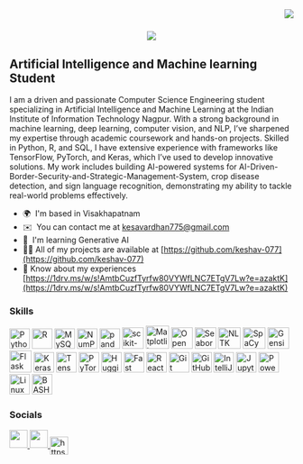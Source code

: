 <img align="right" src="https://visitor-badge.laobi.icu/badge?page_id=salesp07.salesp07" />

<h1 align="center">
    <img src="https://readme-typing-svg.herokuapp.com/?font=Righteous&size=35&center=true&vCenter=true&width=500&height=70&duration=4000&lines=Hi+There!+👋;+I'm+keshav!;" />
</h1>



Artificial Intelligence and Machine learning Student
----------------------------------------------------

I am a driven and passionate Computer Science Engineering student specializing in Artificial Intelligence and Machine Learning at the Indian Institute of Information Technology Nagpur. With a strong background in machine learning, deep learning, computer vision, and NLP, I’ve sharpened my expertise through academic coursework and hands-on projects. Skilled in Python, R, and SQL, I have extensive experience with frameworks like TensorFlow, PyTorch, and Keras, which I’ve used to develop innovative solutions. My work includes building AI-powered systems for AI-Driven-Border-Security-and-Strategic-Management-System, crop disease detection, and sign language recognition, demonstrating my ability to tackle real-world problems effectively.

* 🌍  I'm based in Visakhapatnam
* ✉️  You can contact me at [kesavardhan775@gmail.com](mailto:kesavardhan775@gmail.com)
* 🧠  I'm learning Generative AI
* 👨‍💻 All of my projects are available at [https://github.com/keshav-077](https://github.com/keshav-077)
* 📄 Know about my experiences [https://1drv.ms/w/s!AmtbCuzfTyrfw80VYWfLNC7ETgV7Lw?e=azaktK](https://1drv.ms/w/s!AmtbCuzfTyrfw80VYWfLNC7ETgV7Lw?e=azaktK)

### Skills

<p align="left">
  <a href="https://www.python.org/" target="_blank" rel="noreferrer"><img src="https://raw.githubusercontent.com/danielcranney/readme-generator/main/public/icons/skills/python-colored.svg" width="36" height="36" alt="Python" /></a>
  <a href="https://www.r-project.org/" target="_blank" rel="noreferrer"><img src="https://img.icons8.com/?size=100&id=ddMdoLrkgZkC&format=png&color=000000"  width="36" height="36" alt="R" /></a>
  <a href="https://www.mysql.com/" target="_blank" rel="noreferrer"><img src="https://raw.githubusercontent.com/danielcranney/readme-generator/main/public/icons/skills/mysql-colored.svg" width="36" height="36" alt="MySQL" /></a>
  <a href="https://numpy.org/" target="_blank" rel="noreferrer"><img src="https://img.icons8.com/?size=100&id=aR9CXyMagKIS&format=png&color=000000" width="36" height="36" alt="NumPy" /></a>
  <a href="https://pandas.pydata.org/" target="_blank" rel="noreferrer"><img src="https://img.icons8.com/?size=100&id=xSkewUSqtErH&format=png&color=000000" width="36" height="36" alt="pandas" /></a>
  <a href="https://scikit-learn.org/" target="_blank" rel="noreferrer"><img src="https://cdn.jsdelivr.net/gh/devicons/devicon@latest/icons/scikitlearn/scikitlearn-original.svg" width="38" height="38" alt="scikit-learn" /></a>
  <a href="https://matplotlib.org/" target="_blank" rel="noreferrer"><img src="https://cdn.jsdelivr.net/gh/devicons/devicon@latest/icons/matplotlib/matplotlib-original-wordmark.svg" width="41" height="41" alt="Matplotlib" /></a>
  <a href="https://opencv.org/" target="_blank" rel="noreferrer"><img src="https://cdn.jsdelivr.net/gh/devicons/devicon@latest/icons/opencv/opencv-original.svg" width="38" height="38" alt="OpenCV" /></a>
  <a href="https://seaborn.pydata.org/" target="_blank" rel="noreferrer"><img src="https://cdn.worldvectorlogo.com/logos/seaborn-1.svg" width="38" height="38" alt="Seaborn" /></a>
  <a href="https://nltk.org/" target="_blank" rel="noreferrer"><img src="https://aitoolexplainer.com/wp-content/uploads/2023/03/NLTK.png.png" width="40" height="38" alt="NLTK" /></a>
  <a href="https://spacy.io/" target="_blank" rel="noreferrer"><img src="https://upload.wikimedia.org/wikipedia/commons/thumb/8/88/SpaCy_logo.svg/2560px-SpaCy_logo.svg.png" width="40" height="38" alt="SpaCy" /></a>
  <a href="https://gensim.models" target="_blank" rel="noreferrer"><img src="https://numfocus.org/wp-content/uploads/2018/01/gensim-circle.png" width="38" height="38" alt="Gensim" /></a>
  <a href="https://flask.palletsprojects.com/en/2.0.x/" target="_blank" rel="noreferrer"><img src="https://img.icons8.com/?size=100&id=ewGOClUtmFX4&format=png&color=000000" width="39" height="39" alt="Flask" /></a>
  <a href="https://keras.io/" target="_blank" rel="noreferrer"><img src="https://raw.githubusercontent.com/danielcranney/readme-generator/main/public/icons/skills/keras-colored.svg" width="36" height="36" alt="Keras" /></a>
  <a href="https://www.tensorflow.org/" target="_blank" rel="noreferrer"><img src="https://raw.githubusercontent.com/danielcranney/readme-generator/main/public/icons/skills/tensorflow-colored.svg" width="36" height="36" alt="TensorFlow" /></a>
  <a href="https://pytorch.org/" target="_blank" rel="noreferrer"><img src="https://raw.githubusercontent.com/danielcranney/readme-generator/main/public/icons/skills/pytorch-colored.svg" width="36" height="36" alt="PyTorch" /></a>
  <a href="https://huggingface.co/" target="_blank" rel="noreferrer"><img src="https://raw.githubusercontent.com/danielcranney/readme-generator/main/public/icons/skills/huggingface-colored.svg" width="36" height="36" alt="Hugging Face" /></a>
  <a href="https://fastapi.tiangolo.com/" target="_blank" rel="noreferrer"><img src="https://raw.githubusercontent.com/danielcranney/readme-generator/main/public/icons/skills/fastapi-colored.svg" width="36" height="36" alt="Fast API" /></a>
  <a href="https://reactjs.org/" target="_blank" rel="noreferrer"><img src="https://raw.githubusercontent.com/danielcranney/readme-generator/main/public/icons/skills/react-colored.svg" width="36" height="36" alt="React JS" /></a>
  <a href="https://git-scm.com/" target="_blank" rel="noreferrer"><img src="https://raw.githubusercontent.com/danielcranney/readme-generator/main/public/icons/skills/git-colored.svg" width="36" height="36" alt="Git" /></a>
  <a href="https://github.com/" target="_blank" rel="noreferrer"><img src="https://raw.githubusercontent.com/danielcranney/readme-generator/main/public/icons/skills/github-colored.svg" width="36" height="36" alt="GitHub" /></a>
  <a href="https://www.jetbrains.com/idea/" target="_blank" rel="noreferrer"><img src="https://raw.githubusercontent.com/danielcranney/readme-generator/main/public/icons/skills/intellij-colored.svg" width="36" height="36" alt="IntelliJ IDEA" /></a>
  <a href="https://jupyter.org/" target="_blank" rel="noreferrer"><img src="https://raw.githubusercontent.com/danielcranney/readme-generator/main/public/icons/skills/jupyter-colored.svg" width="36" height="36" alt="Jupyter" /></a>
  <a href="https://powerbi.microsoft.com/" target="_blank" rel="noreferrer"><img src="https://raw.githubusercontent.com/danielcranney/readme-generator/main/public/icons/skills/powerbi-colored.svg" width="36" height="36" alt="Power BI" /></a>
  <a href="https://www.linux.org/" target="_blank" rel="noreferrer"><img src="https://raw.githubusercontent.com/danielcranney/readme-generator/main/public/icons/skills/linux-colored.svg" width="36" height="36" alt="Linux" /></a>
  <a href="https://www.gnu.org/software/bash/" target="_blank" rel="noreferrer"><img src="https://raw.githubusercontent.com/danielcranney/readme-generator/main/public/icons/skills/bash-colored.svg" width="36" height="36" alt="BASH" /></a>
</p>



### Socials

<p align="left"> <a href="https://www.github.com/keshav-077" target="_blank" rel="noreferrer"> <picture> <source media="(prefers-color-scheme: dark)" srcset="https://raw.githubusercontent.com/danielcranney/readme-generator/main/public/icons/socials/github-dark.svg" /> <source media="(prefers-color-scheme: light)" srcset="https://raw.githubusercontent.com/danielcranney/readme-generator/main/public/icons/socials/github.svg" /> <img src="https://raw.githubusercontent.com/danielcranney/readme-generator/main/public/icons/socials/github.svg" width="32" height="32" /> </picture> </a> <a href="https://www.linkedin.com/in/keshavardhan-m-9b8a22314/" target="_blank" rel="noreferrer"> <picture> <source media="(prefers-color-scheme: dark)" srcset="https://raw.githubusercontent.com/danielcranney/readme-generator/main/public/icons/socials/linkedin-dark.svg" /> <source media="(prefers-color-scheme: light)" srcset="https://raw.githubusercontent.com/danielcranney/readme-generator/main/public/icons/socials/linkedin.svg" /> <img src="https://raw.githubusercontent.com/danielcranney/readme-generator/main/public/icons/socials/linkedin.svg" width="32" height="32" /> </picture> </a><a href="https://kaggle.com/https://www.kaggle.com/?utm_source=homescreen" target="blank"><img align="center" src="https://raw.githubusercontent.com/rahuldkjain/github-profile-readme-generator/master/src/images/icons/Social/kaggle.svg" alt="https://www.kaggle.com/?utm_source=homescreen" height="32" width="32" /></a></p>
